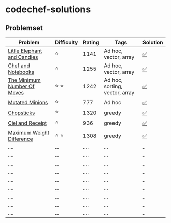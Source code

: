 # codechef-solutions
## Problemset
 | Problem      |  Difficulty | Rating |Tags| Solution |
|-------------|------|--------|------------|------------------|
 |[Little Elephant and Candies](https://www.codechef.com/problems/LECANDY)|:star:| 1141|Ad hoc, vector, array | [:white_check_mark:](https://github.com/LuizIgnacio2002/codechef-solutions/blob/main/Little%20Elephant%20and%20Candies.cpp)|
|[Chef and Notebooks](https://www.codechef.com/problems/CNOTE)      | :star:  | 1255   | Ad hoc, vector, array     |[:white_check_mark:](https://github.com/LuizIgnacio2002/codechef-solutions/blob/main/Chef%20and%20Notebooks.cpp)          |
| [The Minimum Number Of Moves](https://www.codechef.com/problems/SALARY)      | :star: :star:  | 1242     | Ad hoc, sorting, vector, array   |[:white_check_mark:](https://github.com/LuizIgnacio2002/codechef-solutions/blob/main/The%20Minimum%20Number%20Of%20Moves.cpp)    |
| [Mutated Minions](https://www.codechef.com/problems/CHN15A)     | :star:  | 777      | Ad hoc    |[:white_check_mark:](https://github.com/LuizIgnacio2002/codechef-solutions/blob/main/Mutated%20Minions.cpp)           |
| [Chopsticks](https://www.codechef.com/problems/TACHSTCK) | :star:   |1320 | greedy|  [:white_check_mark:](https://github.com/LuizIgnacio2002/codechef-solutions/blob/main/Chopsticks.cpp)           |
| [Ciel and Receipt](https://www.codechef.com/problems/CIELRCPT)    | :star:  | 936    | greedy   |[:white_check_mark:](https://github.com/LuizIgnacio2002/codechef-solutions/blob/main/Ciel%20and%20Receipt.cpp)         |
| [Maximum Weight Difference](https://www.codechef.com/problems/MAXDIFF?tab=statement)  | :star: :star:  | 1308     | greedy    |[:white_check_mark:](https://github.com/LuizIgnacio2002/codechef-solutions/blob/main/Maximum%20Weight%20Difference.cpp)       |
| ....      | ...  | ....      | ...    |..           |
| ....      | ...  | ....      | ...    |..           |
| ....      | ...  | ....      | ...    |..           |
| ....      | ...  | ....      | ...    |..           |
| ....      | ...  | ....      | ...    |..           |
| ....      | ...  | ....      | ...    |..           |
| ....      | ...  | ....      | ...    |..           |
| ....      | ...  | ....      | ...    |..           |
| ....      | ...  | ....      | ...    |..           |




